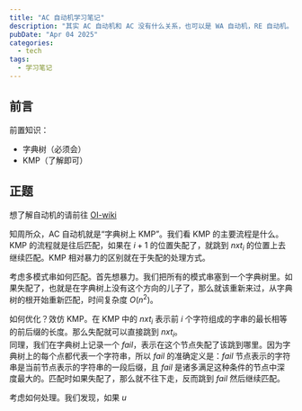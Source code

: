 ```yaml
---
title: "AC 自动机学习笔记"
description: "其实 AC 自动机和 AC 没有什么关系，也可以是 WA 自动机，RE 自动机。"
pubDate: "Apr 04 2025"
categories:
  - tech
tags:
  - 学习笔记
---
```


## 前言

前置知识：

- 字典树（必须会）
- KMP（了解即可）

## 正题

想了解自动机的请前往 [OI-wiki](https://oi-wiki.org/string/automaton/)

知周所众，AC 自动机就是“字典树上 KMP”。我们看 KMP 的主要流程是什么。KMP 的流程就是往后匹配，如果在 $i + 1$ 的位置失配了，就跳到 $nxt_i$ 的位置上去继续匹配。KMP 相对暴力的区别就在于失配的处理方式。

考虑多模式串如何匹配。首先想暴力。我们把所有的模式串塞到一个字典树里。如果失配了，也就是在字典树上没有这个方向的儿子了，那么就该重新来过，从字典树的根开始重新匹配，时间复杂度 $O(n^2)$。

如何优化？效仿 KMP。在 KMP 中的 $nxt_i$ 表示前 $i$ 个字符组成的字串的最长相等的前后缀的长度。那么失配就可以直接跳到 $nxt_i$。\
同理，我们在字典树上记录一个 $fail$，表示在这个节点失配了该跳到哪里。因为字典树上的每个点都代表一个字符串，所以 $fail$ 的准确定义是：$fail$ 节点表示的字符串是当前节点表示的字符串的一段后缀，且 $fail$ 是诸多满足这种条件的节点中深度最大的。匹配时如果失配了，那么就不往下走，反而跳到 $fail$ 然后继续匹配。

考虑如何处理。我们发现，如果 $u$ 